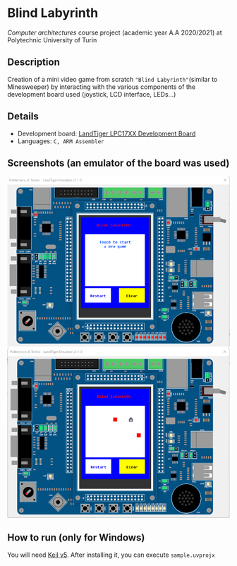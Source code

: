 # Blind Labyrinth

*Computer architectures* course project (academic year A.A 2020/2021) at Polytechnic University of Turin

## Description

Creation of a mini video game from scratch `"Blind Labyrinth"`(similar to Minesweeper) by interacting with the various components of the development board used (joystick, LCD interface, LEDs...)

## Details

- Development board: [LandTiger LPC17XX Development Board](https://os.mbed.com/media/uploads/wim/landtiger_v2.0_-_manual__v1.1.pdf)
- Languages: `C, ARM Assembler`

## Screenshots (an emulator of the board was used)

<img src="./images/emulator1.png"/>
<img src="./images/emulator2.png"/>

## How to run (only for Windows)

You will need [Keil v5](https://www2.keil.com/mdk5). After installing it, you can execute `sample.uvprojx`